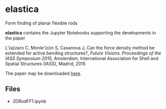 # elastica
Form finding of planar flexible rods

__elastica__ contains the Jupyter Notebooks supporting the developments in the paper

L'{a}zaro C, Monle'{o}n S, Casanova J, Can the force density method be extended for active bending structures?, _Future Visions. Proceedings of the IASS Symposium 2015, Amsterdam_, International Association for Shell and Spatial Structures (IASS), Madrid, 2015

The paper may be downloaded [here](https://www.researchgate.net/profile/C_Lazaro2/publication/281377054_Can_the_force_density_method_be_extended_for_active_bending_structures/links/55e4a41908ae2fac4722ed37.pdf).

## Files

* 2DRodFF1.ipynb
